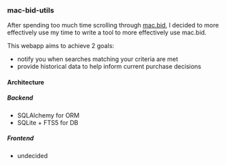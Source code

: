 ### mac-bid-utils

After spending too much time scrolling through [mac.bid](https://mac.bid), I decided to more effectively use my time to write a tool to more effectively use mac.bid.

This webapp aims to achieve 2 goals:
 - notify you when searches matching your criteria are met
 - provide historical data to help inform current purchase decisions


#### Architecture
##### Backend
 - SQLAlchemy for ORM
 - SQLite + FTS5 for DB
##### Frontend
 - undecided
